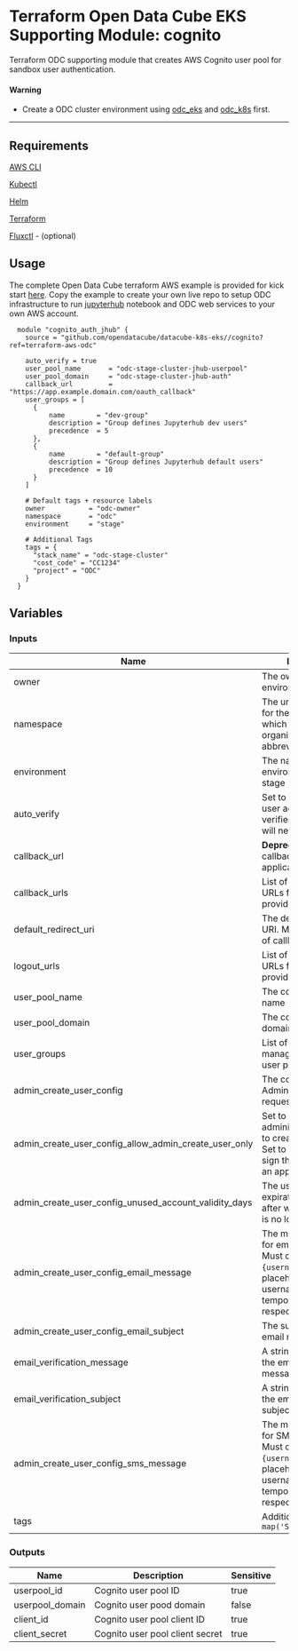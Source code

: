 # Terraform Open Data Cube EKS Supporting Module: cognito

Terraform ODC supporting module that creates AWS Cognito user pool for sandbox user authentication.

#### Warning

* Create a ODC cluster environment using [odc_eks](https://github.com/opendatacube/datacube-k8s-eks/tree/terraform-aws-odc/odc_eks) and [odc_k8s](https://github.com/opendatacube/datacube-k8s-eks/tree/terraform-aws-odc/odc_k8s) first.

---

## Requirements

[AWS CLI](https://aws.amazon.com/cli/)

[Kubectl](https://kubernetes.io/docs/tasks/tools/install-kubectl/)

[Helm](https://github.com/kubernetes/helm#install)

[Terraform](https://www.terraform.io/downloads.html)

[Fluxctl](https://docs.fluxcd.io/en/stable/tutorials/get-started.html) - (optional)

## Usage

The complete Open Data Cube terraform AWS example is provided for kick start [here](https://github.com/opendatacube/datacube-k8s-eks/tree/terraform-aws-odc/examples/stage).
Copy the example to create your own live repo to setup ODC infrastructure to run [jupyterhub](https://github.com/jupyterhub/zero-to-jupyterhub-k8s) notebook and ODC web services to your own AWS account.

```hcl-terraform
  module "cognito_auth_jhub" {
    source = "github.com/opendatacube/datacube-k8s-eks//cognito?ref=terraform-aws-odc"
    
    auto_verify = true
    user_pool_name       = "odc-stage-cluster-jhub-userpool"
    user_pool_domain     = "odc-stage-cluster-jhub-auth"
    callback_url         = "https://app.example.domain.com/oauth_callback"
    user_groups = [
      {
          name        = "dev-group"
          description = "Group defines Jupyterhub dev users"
          precedence  = 5
      },
      {
          name        = "default-group"
          description = "Group defines Jupyterhub default users"
          precedence  = 10
      }
    ]
    
    # Default tags + resource labels
    owner           = "odc-owner"
    namespace       = "odc"
    environment     = "stage"
    
    # Additional Tags
    tags = {
      "stack_name" = "odc-stage-cluster"
      "cost_code" = "CC1234"
      "project" = "ODC"
    }
  }
```

## Variables

### Inputs
| Name | Description | Type | Default | Required |
|------|-------------|:----:|:-----:|:-----:|
| owner | The owner of the environment | string |  | yes |
| namespace | The unique namespace for the environment, which could be your organization name or abbreviation, e.g. 'odc' | string |  | yes |
| environment | The name of the environment - e.g. dev, stage | string |  | yes |
| auto_verify | Set to true to allow the user account to be auto verified. False - admin will need to verify | bool | | yes |
| callback_url | **Deprecated Var** - The callback url for your application | list(string) | | no |
| callback_urls | List of allowed callback URLs for the identity providers | list(string) | | yes |
| default_redirect_uri | The default redirect URI. Must be in the list of callback URLs | string | | no |
| logout_urls | List of allowed logout URLs for the identity providers | list(string) | | no |
| user_pool_name | The cognito user pool name | string | | yes |
| user_pool_domain | The cognito user pool domain | string | | yes |
| user_groups | List of user groups manage by cognito user pool | List | [] | no |
| admin_create_user_config | The configuration for AdminCreateUser requests | map | {} | no |
| admin_create_user_config_allow_admin_create_user_only | Set to True if only the administrator is allowed to create user profiles. Set to False if users can sign themselves up via an app | bool | false | No | 
| admin_create_user_config_unused_account_validity_days | The user account expiration limit, in days, after which the account is no longer usable | number | 0 | No |
| admin_create_user_config_email_message | The message template for email messages. Must contain `{username}` and `{####}` placeholders, for username and temporary password, respectively | string | null | No |
| admin_create_user_config_email_subject | The subject line for email messages | string | null | No |
| email_verification_message | A string representing the email verification message | string | null | No |
| email_verification_subject | A string representing the email verification subject | string | null | No |
| admin_create_user_config_sms_message | The message template for SMS messages. Must contain `{username}` and `{####}` placeholders, for username and temporary password, respectively | string | null | No |
| tags | Additional tags - e.g. `map('StackName','XYZ')` | map(string) | {} | no |

### Outputs
| Name | Description | Sensitive |
|------|-------------|------|
| userpool_id | Cognito user pool ID | true |
| userpool_domain | Cognito user pood domain | false |
| client_id | Cognito user pool client ID | true |
| client_secret | Cognito user pool client secret | true |